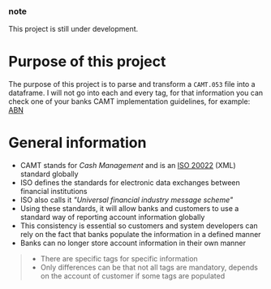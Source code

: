### note
This project is still under development.

# Purpose of this project
The purpose of this project is to parse and transform a `CAMT.053` file into a dataframe.
I will not go into each and every tag, for that information you can check one of your banks CAMT implementation guidelines, for example: [ABN](https://www.abnamro.nl/nl/images/Content/022_Zakelijk_nieuwe_structuur/000_Gedeelde_documenten/pdf_sepa_betaalvereniging_ig_camt_v1-0.pdf)

# General information
* CAMT stands for _Cash Management_ and is an [ISO 20022](https://www.iso20022.org/payments_messages.page) (XML) standard globally 
* ISO defines the standards for electronic data exchanges between financial institutions
* ISO also calls it _"Universal financial industry message scheme"_
* Using these standards, it will allow banks and customers to use a standard way of reporting account information globally
* This consistency is essential so customers and system developers can rely on the fact that banks populate the information in a defined manner
* Banks can no longer store account information in their own manner
> * There are specific tags for specific information
> * Only differences can be that not all tags are mandatory, depends on the account of customer if some tags are populated
